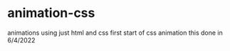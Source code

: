# animation-css
animations using just html  and css
first start of css animation 
this done in 6/4/2022

